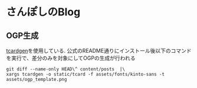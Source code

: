 # さんぽしのBlog

## OGP生成

[tcardgen](https://github.com/Ladicle/tcardgen)を使用している. 公式のREADME通りにインストール後以下のコマンドを実行で、差分のみを対象にしてOGPの生成が行われる

```
git diff --name-only HEAD\^ content/posts  |\
xargs tcardgen -o static/tcard -f assets/fonts/kinto-sans -t assets/ogp_template.png
```
